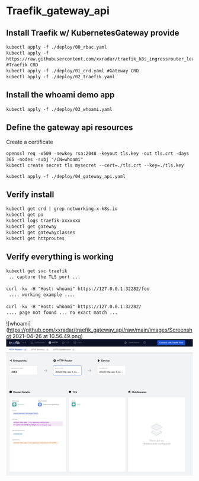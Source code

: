 # Traefik_gateway_api

## Install Traefik w/ KubernetesGateway provide
```
kubectl apply -f ./deploy/00_rbac.yaml
kubectl apply -f https://raw.githubusercontent.com/xxradar/traefik_k8s_ingressrouter_learnings/2.0/00_traefik_crd.yaml #Traefik CRD
kubectl apply -f ./deploy/01_crd.yaml #Gateway CRD
kubectl apply -f ./deploy/02_traefik.yaml
```
## Install the whoami demo app
```
kubectl apply -f ./deploy/03_whoami.yaml
```

## Define the gateway api resources
Create a certificate
```
openssl req -x509 -newkey rsa:2048 -keyout tls.key -out tls.crt -days 365 -nodes -subj "/CN=whoami"
kubectl create secret tls mysecret --cert=./tls.crt --key=./tls.key
```
```
kubectl apply -f ./deploy/04_gateway_api.yaml

```
## Verify install
```
kubectl get crd | grep networking.x-k8s.io
kubectl get po 
kubectl logs traefik-xxxxxxx 
kubectl get gateway
kubectl get gatewayclasses
kubectl get httproutes
```
## Verify everything is working
```
kubectl get svc traefik
 .. capture the TLS port ...
 
curl -kv -H "Host: whoami" https://127.0.0.1:32282/foo 
 .... working example ....
 
curl -kv -H "Host: whoami" https://127.0.0.1:32282/ 
.... page not found ... no exact match ...
```

![whoami](https://github.com/xxradar/traefik_gateway_api/raw/main/images/Screenshot 2021-04-26 at 10.56.49.png)
![whoami](https://github.com/xxradar/traefik_gateway_api/raw/main/images/Screenshot%202021-04-26%20at%2010.51.17.png)


